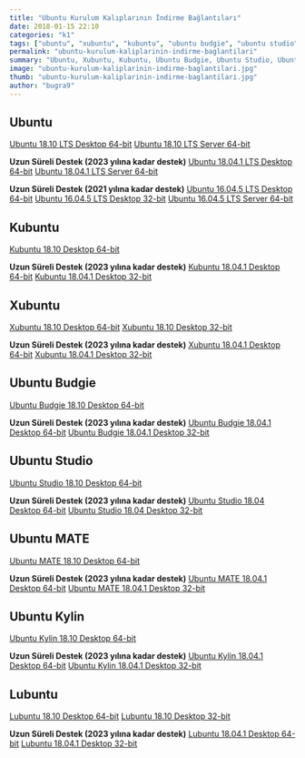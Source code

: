 ```yaml
---
title: "Ubuntu Kurulum Kalıplarının İndirme Bağlantıları"
date: 2018-01-15 22:10
categories: "k1"
tags: ["ubuntu", "xubuntu", "kubuntu", "ubuntu budgie", "ubuntu studio", "ubuntu kylin", "lubuntu"]
permalink: "ubuntu-kurulum-kaliplarinin-indirme-baglantilari"
summary: "Ubuntu, Xubuntu, Kubuntu, Ubuntu Budgie, Ubuntu Studio, Ubuntu Kylin ve Lubuntu kurulum kalıplarının indirme bağlantılarını içerir."
image: "ubuntu-kurulum-kaliplarinin-indirme-baglantilari.jpg"
thumb: "ubuntu-kurulum-kaliplarinin-indirme-baglantilari.jpg"
author: "bugra9"
---
```

## Ubuntu
[Ubuntu 18.10 LTS Desktop 64-bit](http://releases.ubuntu.com/18.10/ubuntu-18.10-desktop-amd64.iso)
[Ubuntu 18.10 LTS Server 64-bit](http://releases.ubuntu.com/18.10/ubuntu-18.10-live-server-amd64.iso)

**Uzun Süreli Destek (2023 yılına kadar destek)**
[Ubuntu 18.04.1 LTS Desktop 64-bit](http://releases.ubuntu.com/18.04/ubuntu-18.04.1-desktop-amd64.iso)
[Ubuntu 18.04.1 LTS Server 64-bit](http://releases.ubuntu.com/18.04/ubuntu-18.04.1-live-server-amd64.iso)

**Uzun Süreli Destek (2021 yılına kadar destek)**
[Ubuntu 16.04.5 LTS Desktop 64-bit](http://releases.ubuntu.com/16.04/ubuntu-16.04.5-desktop-amd64.iso)
[Ubuntu 16.04.5 LTS Desktop 32-bit](http://releases.ubuntu.com/16.04/ubuntu-16.04.5-desktop-i386.iso)
[Ubuntu 16.04.5 LTS Server 64-bit](http://releases.ubuntu.com/16.04/ubuntu-16.04.5-server-amd64.iso)

## Kubuntu
[Kubuntu 18.10 Desktop 64-bit](http://cdimage.ubuntu.com/kubuntu/releases/18.10/release/kubuntu-18.10-desktop-amd64.iso)

**Uzun Süreli Destek (2023 yılına kadar destek)**
[Kubuntu 18.04.1 Desktop 64-bit](http://cdimage.ubuntu.com/kubuntu/releases/18.04/release/kubuntu-18.04.1-desktop-amd64.iso)
[Kubuntu 18.04.1 Desktop 32-bit](http://cdimage.ubuntu.com/kubuntu/releases/18.04/release/kubuntu-18.04.1-desktop-i386.iso)

## Xubuntu
[Xubuntu 18.10 Desktop 64-bit](http://cdimage.ubuntu.com/xubuntu/releases/18.10/release/xubuntu-18.10-desktop-amd64.iso)
[Xubuntu 18.10 Desktop 32-bit](http://cdimage.ubuntu.com/xubuntu/releases/18.10/release/xubuntu-18.10-desktop-i386.iso)

**Uzun Süreli Destek (2023 yılına kadar destek)**
[Xubuntu 18.04.1 Desktop 64-bit](http://cdimage.ubuntu.com/xubuntu/releases/18.04/release/xubuntu-18.04.1-desktop-amd64.iso)
[Xubuntu 18.04.1 Desktop 32-bit](http://cdimage.ubuntu.com/xubuntu/releases/18.04/release/xubuntu-18.04.1-desktop-i386.iso)

## Ubuntu Budgie
[Ubuntu Budgie 18.10 Desktop 64-bit](http://cdimage.ubuntu.com/ubuntu-budgie/releases/18.10/release/ubuntu-budgie-18.10-desktop-amd64.iso)

**Uzun Süreli Destek (2023 yılına kadar destek)**
[Ubuntu Budgie 18.04.1 Desktop 64-bit](http://cdimage.ubuntu.com/ubuntu-budgie/releases/18.04/release/ubuntu-budgie-18.04.1-desktop-amd64.iso)
[Ubuntu Budgie 18.04.1 Desktop 32-bit](http://cdimage.ubuntu.com/ubuntu-budgie/releases/18.04/release/ubuntu-budgie-18.04.1-desktop-i386.iso)

## Ubuntu Studio
[Ubuntu Studio 18.10 Desktop 64-bit](http://cdimage.ubuntu.com/ubuntustudio/releases/18.10/release/ubuntustudio-18.10-dvd-amd64.iso)

**Uzun Süreli Destek (2023 yılına kadar destek)**
[Ubuntu Studio 18.04 Desktop 64-bit](http://cdimage.ubuntu.com/ubuntustudio/releases/18.04/release/ubuntustudio-18.04-dvd-amd64.iso)
[Ubuntu Studio 18.04 Desktop 32-bit](http://cdimage.ubuntu.com/ubuntustudio/releases/18.04/release/ubuntustudio-18.04-dvd-i386.iso)

## Ubuntu MATE
[Ubuntu MATE 18.10 Desktop 64-bit](http://cdimage.ubuntu.com/ubuntu-mate/releases/18.10/release/ubuntu-mate-18.10-desktop-amd64.iso)

**Uzun Süreli Destek (2023 yılına kadar destek)**
[Ubuntu MATE 18.04.1 Desktop 64-bit](http://cdimage.ubuntu.com/ubuntu-mate/releases/18.04/release/ubuntu-mate-18.04.1-desktop-amd64.iso)
[Ubuntu MATE 18.04.1 Desktop 32-bit](http://cdimage.ubuntu.com/ubuntu-mate/releases/18.04/release/ubuntu-mate-18.04.1-desktop-i386.iso)

## Ubuntu Kylin
[Ubuntu Kylin 18.10 Desktop 64-bit](http://cdimage.ubuntu.com/ubuntukylin/releases/18.10/release/ubuntukylin-18.10-desktop-amd64.iso)

**Uzun Süreli Destek (2023 yılına kadar destek)**
[Ubuntu Kylin 18.04.1 Desktop 64-bit](http://cdimage.ubuntu.com/ubuntukylin/releases/18.04/release/ubuntukylin-18.04.1-desktop-amd64.iso)
[Ubuntu Kylin 18.04.1 Desktop 32-bit](http://cdimage.ubuntu.com/ubuntukylin/releases/18.04/release/ubuntukylin-18.04.1-desktop-i386.iso)

## Lubuntu
[Lubuntu 18.10 Desktop 64-bit](http://cdimage.ubuntu.com/lubuntu/releases/18.10/release/lubuntu-18.10-desktop-amd64.iso)
[Lubuntu 18.10 Desktop 32-bit](http://cdimage.ubuntu.com/lubuntu/releases/18.10/release/lubuntu-18.10-desktop-i386.iso)

**Uzun Süreli Destek (2023 yılına kadar destek)**
[Lubuntu 18.04.1 Desktop 64-bit](http://cdimage.ubuntu.com/lubuntu/releases/18.04/release/lubuntu-18.04.1-desktop-amd64.iso)
[Lubuntu 18.04.1 Desktop 32-bit](http://cdimage.ubuntu.com/lubuntu/releases/18.04/release/lubuntu-18.04.1-desktop-i386.iso)
